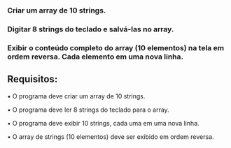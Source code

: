 ### Criar um array de 10 strings.
### Digitar 8 strings do teclado e salvá-las no array.
### Exibir o conteúdo completo do array (10 elementos) na tela em ordem reversa. Cada elemento em uma nova linha.
## Requisitos:

• O programa deve criar um array de 10 strings.

• O programa deve ler 8 strings do teclado para o array.

• O programa deve exibir 10 strings, cada uma em uma nova linha.

• O array de strings (10 elementos) deve ser exibido em ordem reversa.